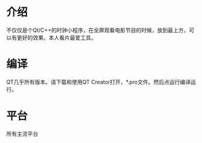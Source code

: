 介绍
=========
不仅仅是个Qt/C++的时钟小程序，在全屏观看电影节目的时候，放到最上方，可以有更好的效果。本人看片最爱工具。

编译
=========
QT几乎所有版本。请下载和使用QT Creator打开，*.pro文件。然后点运行编译运行。

平台
=========
所有主流平台
